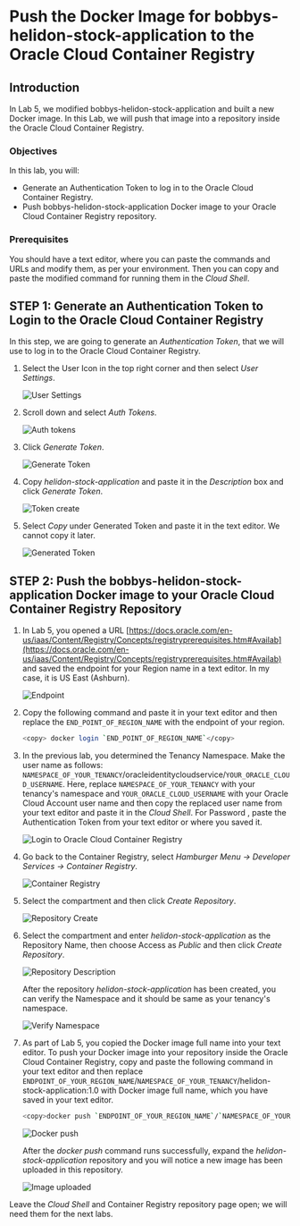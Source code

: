 # Push the Docker Image for bobbys-helidon-stock-application to the Oracle Cloud Container Registry

## Introduction

In Lab 5, we modified bobbys-helidon-stock-application and built a new Docker image. In this Lab, we will push that image into a repository inside the Oracle Cloud Container Registry.

### Objectives

In this lab, you will:

* Generate an Authentication Token to log in to the Oracle Cloud Container Registry.
* Push bobbys-helidon-stock-application Docker image to your Oracle Cloud Container Registry repository.

### Prerequisites

You should have a text editor, where you can paste the commands and URLs and modify them, as per your environment. Then you can copy and paste the modified command for running them in the *Cloud Shell*.

## **STEP 1**: Generate an Authentication Token to Login to the Oracle Cloud Container Registry

In this step, we are going to generate an *Authentication Token*, that we will use to log in to the Oracle Cloud Container Registry.

1. Select the User Icon in the top right corner and then select *User Settings*.

    ![User Settings](images/Lab6/1.png)

2. Scroll down and select *Auth Tokens*.

    ![Auth tokens](images/Lab6/2.png)

3. Click *Generate Token*.

    ![Generate Token](images/Lab6/3.png)

4. Copy *helidon-stock-application* and paste it in the *Description* box and click *Generate Token*.

    ![Token create](images/Lab6/4.png)

5. Select *Copy* under Generated Token and paste it in the text editor. We cannot copy it later.

    ![Generated Token](images/Lab6/13.png)

## **STEP 2**: Push the bobbys-helidon-stock-application Docker image to your Oracle Cloud Container Registry Repository


1. In Lab 5, you opened a URL [https://docs.oracle.com/en-us/iaas/Content/Registry/Concepts/registryprerequisites.htm#Availab](https://docs.oracle.com/en-us/iaas/Content/Registry/Concepts/registryprerequisites.htm#Availab) and saved the endpoint for your Region name in a text editor. In my case, it is US East (Ashburn).

    ![Endpoint](images/Lab6/5.png)

 2. Copy the following command and paste it in your text editor and then replace the `END_POINT_OF_REGION_NAME` with the endpoint of your region.

    ```bash
    <copy> docker login `END_POINT_OF_REGION_NAME`</copy>
    ```

3. In the previous lab, you determined the Tenancy Namespace. Make the user name as follows: `NAMESPACE_OF_YOUR_TENANCY`/oracleidentitycloudservice/`YOUR_ORACLE_CLOUD_USERNAME`. Here, replace `NAMESPACE_OF_YOUR_TENANCY` with your tenancy's namespace and `YOUR_ORACLE_CLOUD_USERNAME` with your Oracle Cloud Account user name and then copy the replaced user name from your text editor and paste it in the *Cloud Shell*. For Password , paste the Authentication Token from your text editor or where you saved it.

    ![Login to Oracle Cloud Container Registry](images/Lab6/6.png)

4. Go back to the Container Registry, select *Hamburger Menu -> Developer Services -> Container Registry*.

    ![Container Registry](images/Lab6/7.png)

5. Select the compartment and then click *Create Repository*.

    ![Repository Create](images/Lab6/8.png)

6. Select the compartment and enter *helidon-stock-application* as the Repository Name, then choose Access as *Public* and then click *Create Repository*.

    ![Repository Description](images/Lab6/9.png)

    After the repository *helidon-stock-application* has been created, you can verify the Namespace and it should be same as your tenancy's namespace.

    ![Verify Namespace](images/Lab6/10.png)

7. As part of Lab 5, you copied the Docker image full name into your text editor. To push your Docker image into your repository inside the Oracle Cloud Container Registry, copy and paste the following command in your text editor and then replace `ENDPOINT_OF_YOUR_REGION_NAME`/`NAMESPACE_OF_YOUR_TENANCY`/helidon-stock-application:1.0 with Docker image full name, which you have saved in your text editor.

    ```bash
    <copy>docker push `ENDPOINT_OF_YOUR_REGION_NAME`/`NAMESPACE_OF_YOUR_TENANCY`/helidon-stock-application:1.0</copy>
    ```

    ![Docker push](images/Lab6/11.png)

    After the *docker push* command runs successfully, expand the *helidon-stock-application* repository and you will notice a new image has been uploaded in this repository.

    ![Image uploaded](images/Lab6/12.png)

Leave the *Cloud Shell* and Container Registry repository page open; we will need them for the next labs.
